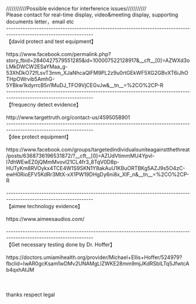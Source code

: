 <br>
<br>
<br>
///////////Possible evidence for interference issues/////////// <br>
Please contact for real-time display, video&meeting display, supporting documents letter，email etc<br>
-------------------------------------------------------------------------------------------------------------------<br>
【david protect and test equipment】<br>
<br>
https://www.facebook.com/permalink.php?story_fbid=2840427579551285&id=100007522128917&__cft__[0]=AZWXd3oLMkDWCW2ESaYMaa_g-53XhDkO72fLsvT3mm_XJaNhcaQlFM9PL2z9u0rtGEkWF5XG2GBvXT6iJhOTHpOWrvib5AmhG-5YBkw1kdyrrcB5n1MuDJ_TFO9VjCEGvJw&__tn__=%2CO%2CP-R<br>
-------------------------------------------------------------------------------------------------------------------<br>
【frequecny detect evidence】<br>
<br>
http://www.targettruth.org/contact-us/4595058901<br>
-------------------------------------------------------------------------------------------------------------------<br>
【dee protect equipment】<br>
<br>
https://www.facebook.com/groups/targetedindividualsuniteagainstthethreat/posts/6368736196531872/?__cft__[0]=AZUdVtimmMU4Ypvl-l7dhWEwEZ0jQMmMvovI21CL4fr3_8TqV0D8p-HUTyKm8RVOykx4TCE4W1S9SKN1Y8akAuU1KBuORTBKg5AZJ9s5O4zC-ewH0RioEFV5KdRr3MtX-xX1PW19DHgDy6ni8x_XlF_n&__tn__=%2CO%2CP-R<br>
<br>
-------------------------------------------------------------------------------------------------------------------<br>
【aimee technology evidence】<br>
<br>
https://www.aimeesaudios.com/<br>
<br>
-------------------------------------------------------------------------------------------------------------------<br>
【Get necessary testing done by Dr. Hoffer】 <br>
<br>
https://doctors.umiamihealth.org/provider/Michael+Ellis+Hoffer/524979?fbclid=IwAR0gcKsam1wDMv2UNAMgLlZWKE28mm9mjJKdRSbILTq5JfwtcAb4qxhAtJM<br>
<br>
<br>
<br>
thanks respect legal
